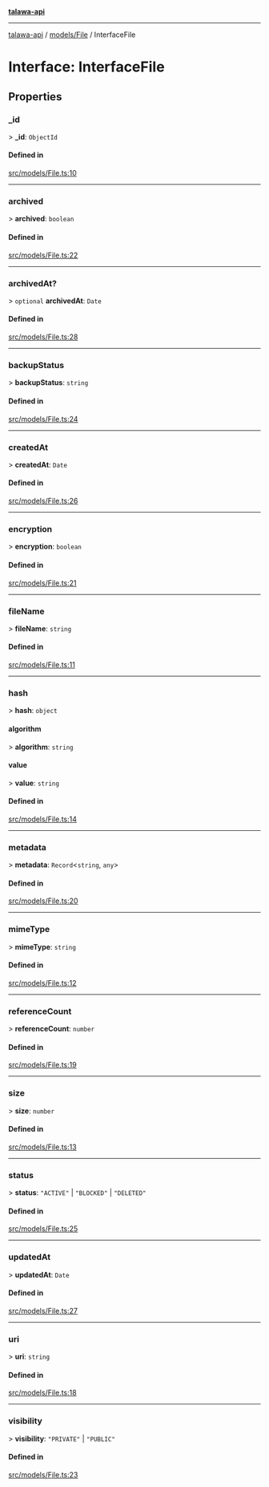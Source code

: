 [**talawa-api**](../../../README.md)

***

[talawa-api](../../../modules.md) / [models/File](../README.md) / InterfaceFile

# Interface: InterfaceFile

## Properties

### \_id

\> **\_id**: `ObjectId`

#### Defined in

[src/models/File.ts:10](https://github.com/PalisadoesFoundation/talawa-api/blob/5c5b29a0ea487bda8306089fe128f43f3be29f94/src/models/File.ts#L10)

***

### archived

\> **archived**: `boolean`

#### Defined in

[src/models/File.ts:22](https://github.com/PalisadoesFoundation/talawa-api/blob/5c5b29a0ea487bda8306089fe128f43f3be29f94/src/models/File.ts#L22)

***

### archivedAt?

\> `optional` **archivedAt**: `Date`

#### Defined in

[src/models/File.ts:28](https://github.com/PalisadoesFoundation/talawa-api/blob/5c5b29a0ea487bda8306089fe128f43f3be29f94/src/models/File.ts#L28)

***

### backupStatus

\> **backupStatus**: `string`

#### Defined in

[src/models/File.ts:24](https://github.com/PalisadoesFoundation/talawa-api/blob/5c5b29a0ea487bda8306089fe128f43f3be29f94/src/models/File.ts#L24)

***

### createdAt

\> **createdAt**: `Date`

#### Defined in

[src/models/File.ts:26](https://github.com/PalisadoesFoundation/talawa-api/blob/5c5b29a0ea487bda8306089fe128f43f3be29f94/src/models/File.ts#L26)

***

### encryption

\> **encryption**: `boolean`

#### Defined in

[src/models/File.ts:21](https://github.com/PalisadoesFoundation/talawa-api/blob/5c5b29a0ea487bda8306089fe128f43f3be29f94/src/models/File.ts#L21)

***

### fileName

\> **fileName**: `string`

#### Defined in

[src/models/File.ts:11](https://github.com/PalisadoesFoundation/talawa-api/blob/5c5b29a0ea487bda8306089fe128f43f3be29f94/src/models/File.ts#L11)

***

### hash

\> **hash**: `object`

#### algorithm

\> **algorithm**: `string`

#### value

\> **value**: `string`

#### Defined in

[src/models/File.ts:14](https://github.com/PalisadoesFoundation/talawa-api/blob/5c5b29a0ea487bda8306089fe128f43f3be29f94/src/models/File.ts#L14)

***

### metadata

\> **metadata**: `Record`\<`string`, `any`\>

#### Defined in

[src/models/File.ts:20](https://github.com/PalisadoesFoundation/talawa-api/blob/5c5b29a0ea487bda8306089fe128f43f3be29f94/src/models/File.ts#L20)

***

### mimeType

\> **mimeType**: `string`

#### Defined in

[src/models/File.ts:12](https://github.com/PalisadoesFoundation/talawa-api/blob/5c5b29a0ea487bda8306089fe128f43f3be29f94/src/models/File.ts#L12)

***

### referenceCount

\> **referenceCount**: `number`

#### Defined in

[src/models/File.ts:19](https://github.com/PalisadoesFoundation/talawa-api/blob/5c5b29a0ea487bda8306089fe128f43f3be29f94/src/models/File.ts#L19)

***

### size

\> **size**: `number`

#### Defined in

[src/models/File.ts:13](https://github.com/PalisadoesFoundation/talawa-api/blob/5c5b29a0ea487bda8306089fe128f43f3be29f94/src/models/File.ts#L13)

***

### status

\> **status**: `"ACTIVE"` \| `"BLOCKED"` \| `"DELETED"`

#### Defined in

[src/models/File.ts:25](https://github.com/PalisadoesFoundation/talawa-api/blob/5c5b29a0ea487bda8306089fe128f43f3be29f94/src/models/File.ts#L25)

***

### updatedAt

\> **updatedAt**: `Date`

#### Defined in

[src/models/File.ts:27](https://github.com/PalisadoesFoundation/talawa-api/blob/5c5b29a0ea487bda8306089fe128f43f3be29f94/src/models/File.ts#L27)

***

### uri

\> **uri**: `string`

#### Defined in

[src/models/File.ts:18](https://github.com/PalisadoesFoundation/talawa-api/blob/5c5b29a0ea487bda8306089fe128f43f3be29f94/src/models/File.ts#L18)

***

### visibility

\> **visibility**: `"PRIVATE"` \| `"PUBLIC"`

#### Defined in

[src/models/File.ts:23](https://github.com/PalisadoesFoundation/talawa-api/blob/5c5b29a0ea487bda8306089fe128f43f3be29f94/src/models/File.ts#L23)
